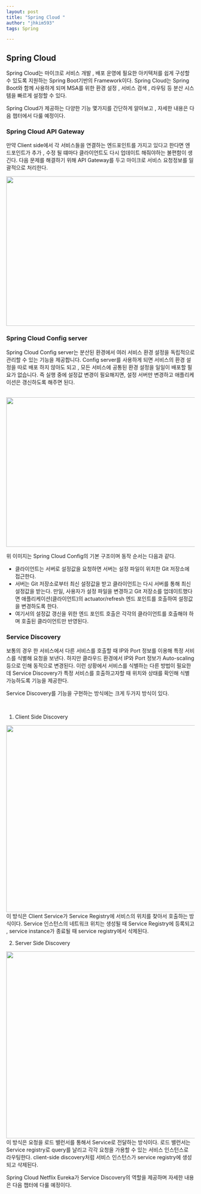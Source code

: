 ```yaml
---
layout: post
title: "Spring Cloud "
author: "jhkim593"
tags: Spring

---
```


## Spring Cloud
Spring Cloud는 마이크로 서비스 개발 , 배포 운영에 필요한 아키텍처를 쉽게 구성할 수 있도록 지원하는 Spring Boot기반의 Framework이다.
Spring Cloud는 Spring Boot와 함께 사용하게 되며 MSA를 위한 환경 설정 , 서비스 검색 , 라우팅 등 분산 시스템을 빠르게 설정할 수 있다.

Spring Cloud가 제공하는 다양한 기능 몇가지를 간단하게 알아보고 ,
자세한 내용은 다음 챕터에서 다룰 예정이다.

### Spring Cloud API Gateway
만약 Client side에서 각 서비스들을 연결하는 엔드포인트를 가지고 있다고 한다면 엔드포인트가 추가 , 수정 될 떄마다 클라이언트도 다시 업데이트 해줘야하는 불편함이 생긴다. 다음 문제를 해결하기 위해 API Gateway를 두고 마이크로 서비스 요청정보를 일괄적으로 처리한다.

<img src="https://user-images.githubusercontent.com/53510936/202893107-52c4e046-1dda-465c-94af-57df6bed7f36.png"  width="800" height="400"/>

<br>

### Spring Cloud Config server
Spring Cloud Config server는 분산된 환경에서 여러 서비스 환경 설정을 독립적으로 관리할 수 있는 기능을 제공합니다.
Config server를 사용하게 되면 서비스의 환경 설정을 따로 배포 하지 않아도 되고 , 모든 서비스에 공통된 환경 설정을 일일이 배포할 필요가 없습니다.
즉 실행 중에 설정값 변경이 필요해지면, 설정 서버만 변경하고 애플리케이션은 갱신하도록 해주면 된다.

<br>

<img src="https://user-images.githubusercontent.com/53510936/202890438-add9eedc-f574-4fb8-90ac-7d0066114d6b.png"  width="800" height="400"/>

위 이미지는 Spring Cloud Config의 기본 구조이며 동작 순서는 다음과 같다.

- 클라이언트는 서버로 설정값을 요청하면 서버는 설정 파일이 위치한 Git 저장소에 접근한다.
- 서버는 Git 저장소로부터 최신 설정값을 받고 클라이언트는 다시 서버를 통해 최신 설정값을 받는다. 만일, 사용자가 설정 파일을 변경하고 Git 저장소를 업데이트했다면 애플리케이션(클라이언트)의 actuator/refresh 엔드 포인트를 호출하여 설정값을 변경하도록 한다.
- 여기서의 설정값 갱신을 위한 엔드 포인트 호출은 각각의 클라이언트를 호출해야 하며 호출된 클라이언트만 반영된다.


### Service Discovery
보통의 경우 한 서비스에서 다른 서비스를 호출할 때 IP와 Port 정보를 이용해 특정 서비스를 식별해 요청을 보낸다. 하지만 클라우드 환경에서 IP와 Port 정보가 Auto-scaling 등으로 인해 동적으로 변경된다. 이런 상황에서 서비스를 식별하는 다른 방법이 필요한데 Service Discovery가 특정 서비스를 호출하고자할 때 위치와 상태를 확인해 식별 가능하도록 기능을 제공한다.

Service Discovery를 기능을 구현하는 방식에는 크게 두가지 방식이 있다.

<br>

1. Client Side Discovery
<img src="https://user-images.githubusercontent.com/53510936/202892202-9b0c8ce9-d18f-4487-9c0b-d70f3ca425ad.png"  width="800" height="500"/>
이 방식은  Client Service가 Service Registry에 서비스의 위치를 찾아서 호출하는 방식이다. Service 인스턴스의 네트워크 위치는 생성될 때 Service Registry에 등록되고 , service instance가 종료될 때 service registry에서 삭제된다.


2. Server Side Discovery
<img src="https://user-images.githubusercontent.com/53510936/202892513-41563acc-fef7-4c8e-bef7-cfa3af6ecbb5.png"  width="800" height="500"/>
이 방식은 요청을 로드 밸런서를 통해서 Service로 전달하는 방식이다. 로드 밸런서는 Service registry로 query를 날리고 각각 요청을 가용할 수 있는 서비스 인스턴스로 라우팅한다. client-side discovery처럼 서비스 인스턴스가 service registry에 생성되고 삭제된다.

Spring Cloud Netflix Eureka가 Service Discovery의 역할을 제공하며 자세한 내용은 다음 챕터에 다룰 예정이다.
